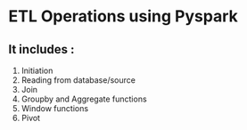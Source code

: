 
# ETL Operations using Pyspark
## It includes :
1. Initiation
2. Reading from database/source
3. Join
4. Groupby and Aggregate functions
5. Window functions
6. Pivot
  
